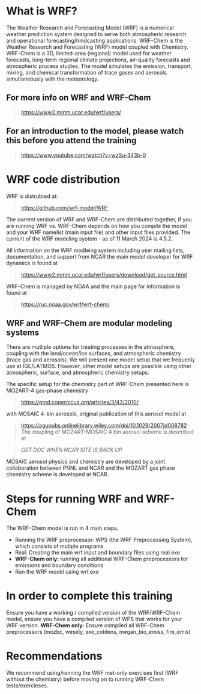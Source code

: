 # What is WRF?
The Weather Research and Forecasting Model (WRF) is a numerical weather prediction system designed to serve both atmospheric research and operational forecasting/hindcasting applications. WRF-Chem is the Weather Research and Forecasting (WRF) model coupled with Chemistry. WRF-Chem is a 3D, limited-area (regional) model used for weather forecasts,  long-term regional climate projections, air-quality forecasts and
 atmospheric process studies. The model simulates the emission, transport, mixing, and chemical transformation of trace gases and aerosols simultaneously with the meteorology.  

## For more info on WRF and WRF-Chem
>  https://www2.mmm.ucar.edu/wrf/users/
## For an introduction to the model, please watch this before you attend the training
>   https://www.youtube.com/watch?v=wzSu-343b-0

# WRF code distribution
WRF is distrubted at:
> https://github.com/wrf-model/WRF

The current version of WRF and WRF-Chem are distributed together, if you are running WRF vs. WRF-Chem depends on how you compile the model and your WRF namelist (main input file) and other input files provided.
The current of the WRF modeling system - as of 11 March 2024 is 4.5.2.  

All information on the WRF modleing system including user mailing lists, documentation, and support from NCAR the main model developer for WRF dynamics is found at
> https://www2.mmm.ucar.edu/wrf/users/download/get_source.html

WRF-Chem is managed by NOAA and the main page for information is found at
>  https://ruc.noaa.gov/wrf/wrf-chem/ 

## WRF and WRF-Chem are modular modeling systems
There are mutliple options for treating processes in the atmosphere, coupling with the land/ocean/ice surfaces, and atmospheric chemistry (trace gas and aerosols).  We will present one model setup that we frequenly use at IGE/LATMOS.  However, other model setups are possible using other atmospheric, surface, and atmospheric chemistry setups.

The specific setup for the chemistry part of WRF-Chem presented here is MOZART-4 gas-phase chemistry
> https://gmd.copernicus.org/articles/3/43/2010/

with MOSAIC 4-bin aerosols, original publication of this aerosol model at

>  https://agupubs.onlinelibrary.wiley.com/doi/10.1029/2007jd008782
The coupling of MOZART-MOSAIC 4 bin aerosol scheme is described at

> *GET DOC WHEN NCAR SITE IS BACK UP*

MOSAIC aerosol physics and chemistry are developed by a joint collaboration between PNNL and NCAR and the MOZART gas phase chemistry scheme is developed at NCAR.


# Steps for running WRF and WRF-Chem

The WRF-Chem model is run in 4 main steps. 
- Running the WRF preprocessor: WPS (the WRF Preprocessing System), which consists of mutiple programs
- Real: Creating the main wrf input and boundary files using real.exe
- **WRF-Chem only:** running all additional WRF-Chem preprocessors for emissions and boundary
 conditions
- Run the WRF model using wrf.exe 

# In order to complete this training
Ensure you have a working / compiled version of the WRF/WRF-Chem model, ensure you have a compiled version of WPS that works for your WRF version.  **WRF-Chem only:** Ensure compiled all WRF-Chem preprocessors (mozbc, wesely, exo_coldens, megan_bio_emiss, fire_emis)

# Recommendations
We recommend using/running the WRF met-only exercises first (WRF without the chemistry) before moving on to running WRF-Chem tests/exercieses.  
